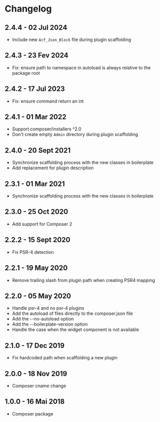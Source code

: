 # Changelog ##

## 2.4.4 - 02 Jul 2024
* Include new `Acf_Json_Block` file during plugin scaffolding

## 2.4.3 - 23 Fev 2024
* Fix: ensure path to namespace in autoload is always relative to the package root

## 2.4.2 - 17 Jul 2023
* Fix: ensure command return an int

## 2.4.1 - 01 Mar 2022
* Support composer/installers ^2.0
* Don't create empty `Admin` directory during plugin scaffolding

## 2.4.0 - 20 Sept 2021
* Synchronize scaffolding process with the new classes in boilerplate
* Add replacement for plugin description

## 2.3.1 - 01 Mar 2021
* Synchronize scaffolding process with the new classes in boilerplate

## 2.3.0 - 25 Oct 2020
* Add support for Composer 2

## 2.2.2 - 15 Sept 2020
* Fix PSR-4 detection

## 2.2.1 - 19 May 2020
* Remove trailing slash from plugin path when creating PSR4 mapping

## 2.2.0 - 05 May 2020
* Handle psr-4 and no psr-4 plugins
* Add the autoload of files directly to the composer.json file
* Add the --no-autoload option
* Add the --boilerplate-version option
* Handle the case when the widget component is not available

## 2.1.0 - 17 Dec 2019
* Fix hardcoded path when scaffolding a new plugin

## 2.0.0 - 18 Nov 2019
* Composer cname change

## 1.0.0 - 16 Mai 2018
* Composer package
